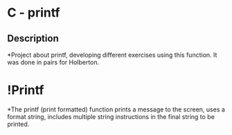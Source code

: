 # C - printf

## Description
*Project about printf, developing different exercises using this function. It was done in pairs for Holberton.

# !Printf
*The printf (print formatted) function prints a message to the screen, uses a format string, includes multiple string instructions in the final string to be printed.
